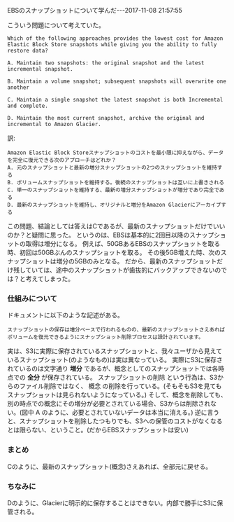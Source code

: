 EBSのスナップショットについて学んだ---2017-11-08 21:57:55

こういう問題について考えていた。
```
Which of the following approaches provides the lowest cost for Amazon Elastic Block Store snapshots while giving you the ability to fully restore data?

A. Maintain two snapshots: the original snapshot and the latest incremental snapshot.

B. Maintain a volume snapshot; subsequent snapshots will overwrite one another

C. Maintain a single snapshot the latest snapshot is both Incremental and complete.

D. Maintain the most current snapshot, archive the original and incremental to Amazon Glacier.
```

訳:
```
Amazon Elastic Block Storeスナップショットのコストを最小限に抑えながら、データを完全に復元できる次のアプローチはどれか？
A. 元のスナップショットと最新の増分スナップショットの2つのスナップショットを維持する
B. ボリュームスナップショットを維持する。後続のスナップショットは互いに上書きされる
C. 単一のスナップショットを維持する、最新の増分スナップショットが増分であり完全である
D. 最新のスナップショットを維持し、オリジナルと増分をAmazon Glacierにアーカイブする
```

この問題、結論としては答えはCであるが、最新のスナップショットだけでいいのか？と疑問に思った。
というのは、EBSは基本的に2回目以降のスナップショットの取得は増分になる。
例えば、50GBあるEBSのスナップショットを取る時、初回は50GBぶんのスナップショットを取る。
その後5GB増えた時、次のスナップショットは増分の5GBのみとなる。
だから、最新のスナップショットだけ残していては、途中のスナップショットが歯抜的にバックアップできないのでは？と考えてしまった。

### 仕組みについて

ドキュメントに以下のような記述がある。

```
スナップショットの保存は増分ベースで行われるものの、最新のスナップショットさえあればボリュームを復元できるようにスナップショット削除プロセスは設計されています。
```

実は、S3に実際に保存されているスナップショットと、我々ユーザから見えているスナップショット(のようなもの)は実は異なっている。
実際にS3に保存されているのは文字通り **増分** であるが、概念としてのスナップショットでは各時点での **全分** が保存されている。
スナップショットの削除 という行為は、S3からのファイル削除ではなく、 概念 の削除を行っている。(そもそもS3を見てもスナップショットは見られないようになっている。)
そして、概念を削除しても、別の時点での概念にその増分が必要とされている場合、S3からは削除されない。(図中 A のように、必要とされていないデータは本当に消える。)
逆に言うと、スナップショットを削除したつもりでも、S3への保管のコストがなくなるとは限らない、ということ。(だからEBSスナップショットは安い)

### まとめ

Cのように、最新のスナップショット(概念)さえあれば、全部元に戻せる。

### ちなみに

Dのように、Glacierに明示的に保存することはできない。内部で勝手にS3に保管される。
